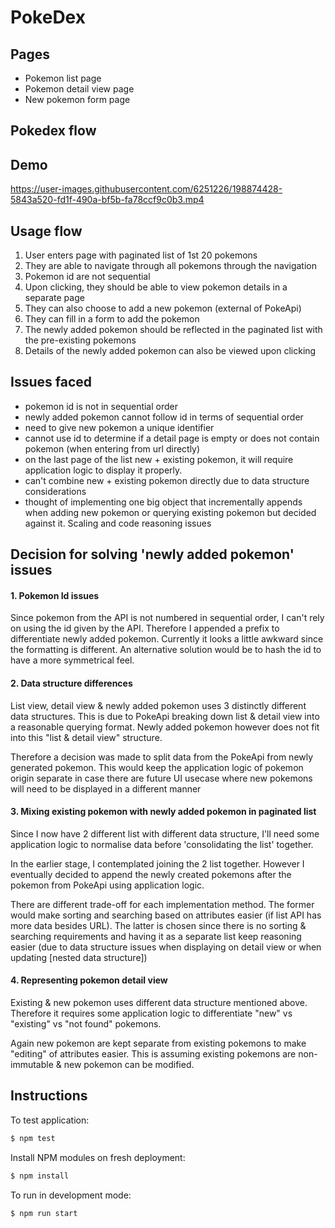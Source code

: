 PokeDex
=====================================

Pages
----------------
- Pokemon list page
- Pokemon detail view page
- New pokemon form page


Pokedex flow
----------------

## Demo
https://user-images.githubusercontent.com/6251226/198874428-5843a520-fd1f-490a-bf5b-fa78ccf9c0b3.mp4


## Usage flow
1. User enters page with paginated list of 1st 20 pokemons
2. They are able to navigate through all pokemons through the navigation
3. Pokemon id are not sequential
4. Upon clicking, they should be able to view pokemon details in a separate page
5. They can also choose to add a new pokemon (external of PokeApi)
6. They can fill in a form to add the pokemon
7. The newly added pokemon should be reflected in the paginated list with the pre-existing pokemons
8. Details of the newly added pokemon can also be viewed upon clicking


## Issues faced
- pokemon id is not in sequential order
- newly added pokemon cannot follow id in terms of sequential order
- need to give new pokemon a unique identifier
- cannot use id to determine if a detail page is empty or does not contain pokemon (when entering from url directly)
- on the last page of the list new + existing pokemon, it will require application logic to display it properly.
- can't combine new + existing pokemon directly due to data structure considerations
- thought of implementing one big object that incrementally appends when adding new pokemon or querying existing pokemon but decided against it. Scaling and code reasoning issues

## Decision for solving 'newly added pokemon' issues
#### 1. Pokemon Id issues

Since pokemon from the API is not numbered in sequential order, I can't rely on using the id given by the API. Therefore I appended a prefix to differentiate newly added pokemon. Currently it looks a little awkward since the formatting is different. An alternative solution would be to hash the id to have a more symmetrical feel.

#### 2. Data structure differences

List view, detail view & newly added pokemon uses 3 distinctly different data structures. This is due to PokeApi breaking down list & detail view into a reasonable querying format. Newly added pokemon however does not fit into this "list & detail view" structure.

Therefore a decision was made to split data from the PokeApi from newly generated pokemon. This would keep the application logic of pokemon origin separate in case there are future UI usecase where new pokemons will need to be displayed in a different manner

#### 3. Mixing existing pokemon with newly added pokemon in paginated list

Since I now have 2 different list with different data structure, I'll need some application logic to normalise data before 'consolidating the list' together.

In the earlier stage, I contemplated joining the 2 list together. However I eventually decided to append the newly created pokemons after the pokemon from PokeApi using application logic.

There are different trade-off for each implementation method. The former would make sorting and searching based on attributes easier (if list API has more data besides URL). The latter is chosen since there is no sorting & searching requirements and having it as a separate list keep reasoning easier (due to data structure issues when displaying on detail view or when updating [nested data structure])

#### 4. Representing pokemon detail view

Existing & new pokemon uses different data structure mentioned above. Therefore it requires some application logic to differentiate "new" vs "existing" vs "not found" pokemons.

Again new pokemon are kept separate from existing pokemons to make "editing" of attributes easier. This is assuming existing pokemons are non-immutable & new pokemon can be modified.

## Instructions

To test application:

```bash
$ npm test
```

Install NPM modules on fresh deployment:

```bash
$ npm install
```

To run in development mode:

```bash
$ npm run start
```
